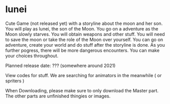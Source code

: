 # lunei


Cute Game (not released yet) with a storyline about the moon and her son.
You will play as lunei, the son of the Moon. You go on a adventure as the Moon slowly starves. 
You will obtain weapons and other stuff. You will need to save the moon or take the role of the Moon over yourself.
You can go on adventure, create your world and do stuff after the storyline is done.
As you further pogress, there will be more dangerous encounters. You can make your choices  throughout.


Planned release date: ??? (somewhere around 2021)


View codes for stuff.
We are searching for animators in the meanwhile ( or spriters )

When Downloading, please make sure to only download the Master part. The other parts are unfinished thingies or images.
